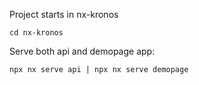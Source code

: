 Project starts in nx-kronos
```console
cd nx-kronos
```

Serve both api and demopage app:
```console
npx nx serve api | npx nx serve demopage
```